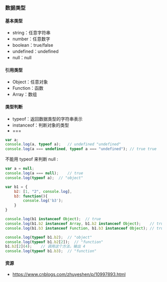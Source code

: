 ### 数据类型

#### 基本类型

* string：任意字符串
* number：任意数字
* boolean：true/false
* undefined：undefined
* null：null

#### 引用类型

* Object：任意对象
* Function：函数
* Array：数组

#### 类型判断

* typeof：返回数据类型的字符串表示
* instanceof：判断对象的类型
* ===

```javascript
var a;
console.log(a, typeof a);   // undefined "undefined"
console.log(a === undefined, typeof a === "undefined"); // true true
```

不能用 typeof 来判断 null :

```javascript
var a = null;
console.log(a === null);    // true
console.log(typeof a);  // "object"
```

```javascript
var b1 = {
    b2: [1, "2", console.log],
    b3: function(){
        console.log('b3');
    }
}

console.log(b1 instanceof Object);  // true
console.log(b1.b2 instanceof Array, b1.b2 instanceof Object);    // true true
console.log(b1.b3 instanceof Function, b1.b3 instanceof Object); // true true

console.log(typeof b1.b2);  // "object"
console.log(typeof b1.b2[2]);  // "function"
b1.b2[2](4);    // 调用这个方法，输出 4
console.log(typeof b1.b3);  // "function"
```

#### 资源

-  https://www.cnblogs.com/zhuyeshen/p/10997893.html 




